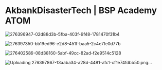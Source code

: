 # AkbankDisasterTech | BSP Academy ATOM

![276396947-02d88d3b-5fba-403f-9f48-1781470f31b4](https://github.com/sekiilkay/AkbankDisasterTech-atom/assets/103059048/563173bf-362b-4d17-bc41-985b14dcfbd9)

![276397350-bb19ed96-e2d8-451f-baa5-2c4e7fe0d77b](https://github.com/sekiilkay/AkbankDisasterTech-atom/assets/103059048/cac14f6d-49c3-4e90-9378-565e9618e464)

![276402589-08d38160-5abf-49cc-82ad-f2e9514c5128](https://github.com/sekiilkay/AkbankDisasterTech-atom/assets/103059048/9b696a3a-5c33-4f7f-88a6-92a4b1209689)

![Uploading 276397867-13aaba34-a28d-4481-afc1-cf1e74fdbb50.png…]()
